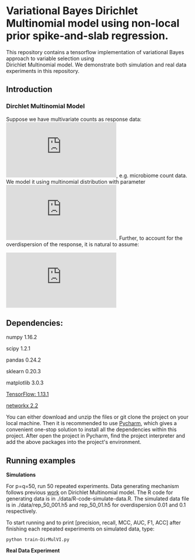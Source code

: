 # Variational Bayes  Dirichlet Multinomial model using non-local prior spike-and-slab regression.
This repository contains a tensorflow implementation of variational Bayes approach to variable selection using  
 Dirichlet Multinomial model. We demonstrate both simulation and real data experiments in this repository. 

## Introduction 

### Dirchlet Multinomial Model
Suppose we have multivariate counts  as response  data: ![equation](https://latex.codecogs.com/gif.latex?%24%5Cmathbf%7By%7D_%7Bi%7D%20%3D%20%28y_%7Bi1%7D%2C%20%5Cdots%2C%20y_%7BiJ%7D%29%24), e.g. microbiome count data.   
We model it using multinomial distribution with parameter  ![equation](https://latex.codecogs.com/svg.latex?%24%5Cmathbf%7B%5Cphi%7D_%7Bi%7D%20%3D%20%28%5Cphi_%7Bi1%7D%2C%20%5Cdots%2C%20%5Cphi_%7BiJ%7D%29%24). Further, to account for the overdispersion of the response,
it is natural to assume:
 
 ![equation](https://latex.codecogs.com/svg.latex?%24%5Cmathbf%7B%5Cphi%7D_%7Bi%7D%20%3D%20%28%5Cphi_%7Bi1%7D%2C%20%5Cdots%2C%20%5Cphi_%7BiJ%7D%29%20%5Csim%20Dirchlet%28%5Cmathbf%7B%5Cxi%7D_%7Bi%7D%20%29%24)





## Dependencies:


numpy  1.16.2

scipy 1.2.1

pandas 0.24.2

sklearn 0.20.3

matplotlib 3.0.3

[TensorFlow: 1.13.1](https://www.tensorflow.org/install)

[networkx 2.2](https://networkx.github.io/documentation/stable/install.html)

You can either download and unzip the files or git clone the project on your local machine. Then it is recommended to use [Pycharm](https://www.jetbrains.com/pycharm/download/#section=mac), which gives a convenient one-stop solution to install all the 
dependencies within this project. After open the project in Pycharm, find the project interpreter and add the above packages into the project's 
environment. 

## Running examples

**Simulations**

For p=q=50, run 50 repeated experiments. Data generating mechanism follows previous [work](https://github.com/duncanwadsworth/dmbvs) on Dirichlet Multinomial model. 
The R code for generating data is in ./data/R-code-simulate-data.R. The simulated data file is in ./data/rep_50_001.h5 and rep_50_01.h5 for overdispersion 0.01 and 0.1 respectively. 

To start running and to print [precision, recall, MCC, AUC, F1, ACC] after finishing each repeated experiments on simulated data, type:
```
python train-DirMulVI.py 
```

**Real Data Experiment**



